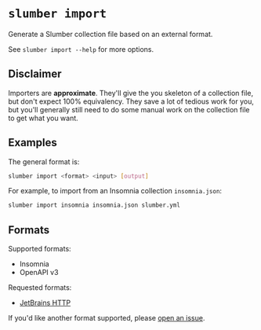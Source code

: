 # `slumber import`

Generate a Slumber collection file based on an external format.

See `slumber import --help` for more options.

## Disclaimer

Importers are **approximate**. They'll give the you skeleton of a collection file, but don't expect 100% equivalency. They save a lot of tedious work for you, but you'll generally still need to do some manual work on the collection file to get what you want.

## Examples

The general format is:

```sh
slumber import <format> <input> [output]
```

For example, to import from an Insomnia collection `insomnia.json`:

```sh
slumber import insomnia insomnia.json slumber.yml
```

## Formats

Supported formats:

- Insomnia
- OpenAPI v3

Requested formats:

- [JetBrains HTTP](https://github.com/LucasPickering/slumber/issues/122)

If you'd like another format supported, please [open an issue](https://github.com/LucasPickering/slumber/issues/new).
